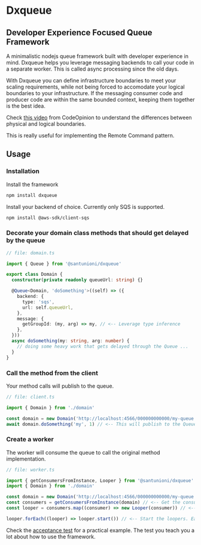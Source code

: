 # Dxqueue

## Developer Experience Focused Queue Framework

A minimalistic nodejs queue framework built with developer experience in mind.
Dxqueue helps you leverage messaging backends to call your code in a separate worker.
This is called async processing since the old days.

With Dxqueue you can define infrastructure boundaries to meet your scaling requirements,
while not being forced to accomodate your logical boundaries to your infrastructure.
If the messaging consumer code and producer code are within the same bounded context,
keeping them together is the best idea.

Check [this video](https://www.youtube.com/watch?v=BFcxgcoO5Ns) from CodeOpinion to understand the differences
between physical and logical boundaries.

This is really useful for implementing the Remote Command pattern.

## Usage

### Installation

Install the framework

```bash
npm install dxqueue
```

Install your backend of choice. Currently only SQS is supported.

```bash
npm install @aws-sdk/client-sqs
```

### Decorate your domain class methods that should get delayed by the queue

```typescript
// file: domain.ts

import { Queue } from '@santunioni/dxqueue'

export class Domain {
  constructor(private readonly queueUrl: string) {}

  @Queue<Domain, 'doSomething'>((self) => ({
    backend: {
      type: 'sqs',
      url: self.queueUrl,
    },
    message: {
      getGroupId: (my, arg) => my, // <-- Leverage type inference
    },
  }))
  async doSomething(my: string, arg: number) {
    // doing some heavy work that gets delayed through the Queue ...
  }
}
```

### Call the method from the client

Your method calls will publish to the queue.

```typescript
// file: client.ts

import { Domain } from './domain'

const domain = new Domain('http://localhost:4566/000000000000/my-queue')
await domain.doSomething('my', 1) // <-- This will publish to the Queue instead of calling the method directly
```

### Create a worker

The worker will consume the queue to call the original method implementation.

```typescript
// file: worker.ts

import { getConsumersFromInstance, Looper } from '@santunioni/dxqueue'
import { Domain } from './domain'

const domain = new Domain('http://localhost:4566/000000000000/my-queue')
const consumers = getConsumersFromInstance(domain) // <-- Get the consumers from the instance.
const looper = consumers.map((consumer) => new Looper(consumer)) // <-- Create a looper for each consumer

looper.forEach((looper) => looper.start()) // <-- Start the loopers. Each looper will call the consumer in a while(true) loop
```

Check the [acceptance test](./tests/pubsub.sqs.acceptance.ts) for a practical example. The test you teach you a lot about
how to use the framework.
